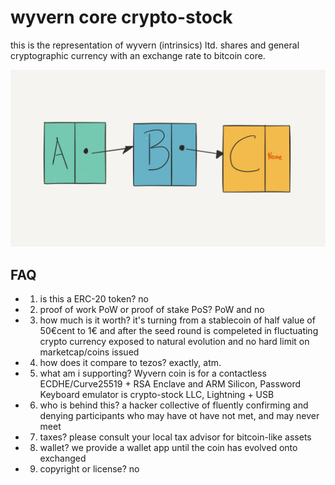 # wyvern core crypto-stock

this is the representation of wyvern (intrinsics) ltd. shares and general cryptographic currency with an exchange rate to bitcoin core.

![linkedlist blockchain](B40E11D9-40F1-495D-94D7-930CCCEE0D22.jpeg)

## FAQ
- 1. is this a ERC-20 token?
no

- 2. proof of work PoW or proof of stake PoS? 
PoW and no

- 3. how much is it worth? 
it's turning from a stablecoin of half value of 50€cent to 1€ and after the seed round is compeleted in fluctuating crypto currency exposed to natural evolution and no hard limit on marketcap/coins issued

- 4. how does it compare to tezos?
exactly, atm. 

- 5. what am i supporting? 
Wyvern coin is for a contactless ECDHE/Curve25519 + RSA Enclave and ARM Silicon, Password Keyboard emulator is crypto-stock LLC, Lightning + USB

- 6. who is behind this? 
a hacker collective of fluently confirming and denying participants who may have ot have not met, and may never meet

- 7. taxes? 
please consult your local tax advisor for bitcoin-like assets

- 8. wallet? 
we provide a wallet app until the coin has evolved onto exchanged

- 9. copyright or license? 
no
